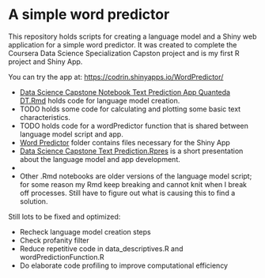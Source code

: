 # A simple word predictor

This repository holds scripts for creating a language model and a Shiny web application for a simple word predictor. It was created to complete the Coursera Data Science Specialization Capston project and is my first R project and Shiny App.

You can try the app at: <https://codrin.shinyapps.io/WordPredictor/>

* [Data Science Capstone Notebook Text Prediction App Quanteda DT.Rmd](https://github.com/codrin-kruijne/data-science-capstone/blob/master/Data%20Science%20Capstone%20Notebook%20Text%20Prediction%20App%20Quanteda%20DT.Rmd) holds code for language model creation.
* TODO  holds some code for calculating and plotting some basic text characteristics.
* TODO  holds code for a wordPredictor function that is shared between language model script and app.
* [Word Predictor](https://github.com/codrin-kruijne/data-science-capstone/tree/master/WordPredictor) folder contains files necessary for the Shiny App
* [Data Science Capstone Text Prediction.Rpres](https://github.com/codrin-kruijne/data-science-capstone/blob/master/Data%20Science%20Capstone%20Text%20Prediction.Rpres) is a short presentation about the language model and app development.
* 
* Other .Rmd notebooks are older versions of the language model script; for some reason my Rmd keep breaking and cannot knit when I break off processes. Still have to figure out what is causing this to find a solution.

Still lots to be fixed and optimized:
* Recheck language model creation steps
* Check profanity filter
* Reduce repetitive code in data_descriptives.R and wordPredictionFunction.R
* Do elaborate code profiling to improve computational efficiency